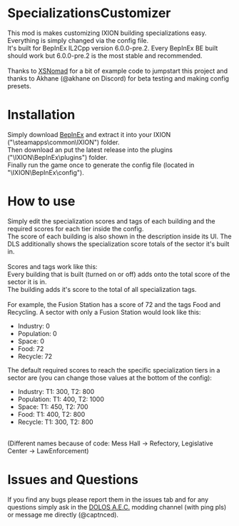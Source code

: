 # SpecializationsCustomizer
This mod is makes customizing IXION building specializations easy. Everything is simply changed via the config file.  
It's built for BepInEx IL2Cpp version 6.0.0-pre.2. Every BepInEx BE built should work but 6.0.0-pre.2 is the most stable and recommended.  
<br>
Thanks to [XSNomad](https://github.com/XSNomad) for a bit of example code to jumpstart this project and thanks to Akhane (@akhane on Discord) for beta testing and making config presets.

# Installation
Simply download [BepInEx](https://github.com/BepInEx/BepInEx/releases/tag/v6.0.0-pre.2) and extract it into your IXION ("\steamapps\common\IXION\") folder.  
Then download an put the latest release into the plugins ("\IXION\BepInEx\plugins\") folder.  
Finally run the game once to generate the config file (located in "\IXION\BepInEx\config\").

# How to use
Simply edit the specialization scores and tags of each building and the required scores for each tier inside the config.  
The score of each building is also shown in the description inside its UI. The DLS additionally shows the specialization score totals of the sector it's built in.  
<br>
Scores and tags work like this:    
Every building that is built (turned on or off) adds onto the total score of the sector it is in.  
The building adds it's score to the total of all specialization tags.  
<br>
For example, the Fusion Station has a score of 72 and the tags Food and Recycling. A sector with only a Fusion Station would look like this:  
- Industry: 0  
- Population: 0  
- Space: 0  
- Food: 72  
- Recycle: 72

The default required scores to reach the specific specialization tiers in a sector are (you can change those values at the bottom of the config):  
- Industry: T1: 300, T2: 800  
- Population: T1: 400, T2: 1000  
- Space: T1: 450, T2: 700  
- Food: T1: 400, T2: 800  
- Recycle: T1: 300, T2: 800
<br/>
(Different names because of code: Mess Hall -> Refectory, Legislative Center -> LawEnforcement)

# Issues and Questions
If you find any bugs please report them in the issues tab and for any questions simply ask in the [DOLOS A.E.C.](https://discord.gg/UMtuJrSmY3) modding channel (with ping pls) or message me directly (@captnced).
